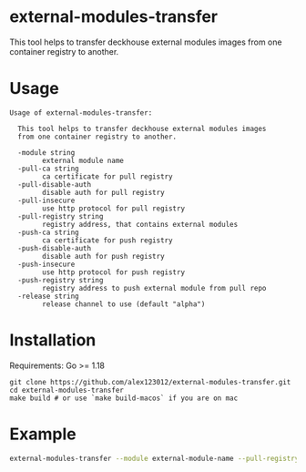 # external-modules-transfer
This tool helps to transfer deckhouse external modules images from one container registry to another.

# Usage
```text
Usage of external-modules-transfer:

  This tool helps to transfer deckhouse external modules images
  from one container registry to another.

  -module string
        external module name
  -pull-ca string
        ca certificate for pull registry
  -pull-disable-auth
        disable auth for pull registry
  -pull-insecure
        use http protocol for pull registry
  -pull-registry string
        registry address, that contains external modules
  -push-ca string
        ca certificate for push registry
  -push-disable-auth
        disable auth for push registry
  -push-insecure
        use http protocol for push registry
  -push-registry string
        registry address to push external module from pull repo
  -release string
        release channel to use (default "alpha")
```
# Installation
Requirements: Go >= 1.18
```
git clone https://github.com/alex123012/external-modules-transfer.git
cd external-modules-transfer
make build # or use `make build-macos` if you are on mac
```
# Example
```bash
external-modules-transfer --module external-module-name --pull-registry "registry.exmaple-pull.com/external-modules" --push-registry "registry.example-push.com/deckhouse-external-modules" --release alpha
```